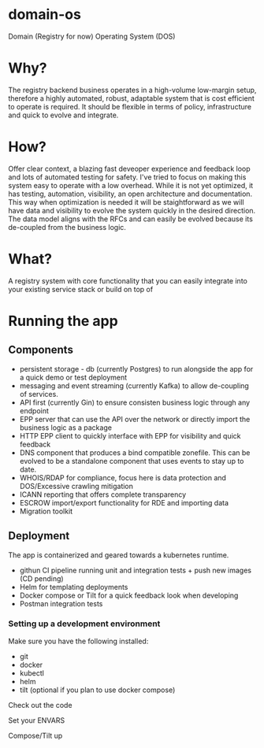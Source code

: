 # domain-os

Domain (Registry for now) Operating System (DOS)

 # Why?
 The registry backend business operates in a high-volume low-margin setup, therefore a highly automated, robust, adaptable system that is cost efficient to operate is required. 
 It should be flexible in terms of policy, infrastructure and quick to evolve and integrate. 

 # How? 
 Offer clear context, a blazing fast deveoper experience and feedback loop and lots of automated testing for safety.
 I've tried to focus on making this system easy to operate with a low overhead. While it is not yet optimized, it has testing, automation, visibility, an open architecture and documentation.
 This way when optimization is needed it will be staightforward as we will have data and visibility to evolve the system quickly in the desired direction.
 The data model aligns with the RFCs and can easily be evolved because its de-coupled from the business logic.

  # What?
  A registry system with core functionality that you can easily integrate into your existing service stack or build on top of

# Running the app
## Components
* persistent storage - db (currently Postgres) to run alongside the app for a quick demo or test deployment
* messaging and event streaming (currently Kafka) to allow de-coupling of services.
* API first (currently Gin) to ensure consisten business logic through any endpoint
* EPP server that can use the API over the network or directly import the business logic as a package
* HTTP EPP client to quickly interface with EPP for visibility and quick feedback
* DNS component that produces a bind compatible zonefile. This can be evolved to be a standalone component that uses events to stay up to date.
* WHOIS/RDAP for compliance, focus here is data protection and DOS/Excessive crawling mitigation
* ICANN reporting that offers complete transparency
* ESCROW import/export functionality for RDE and importing data
* Migration toolkit

## Deployment
The app is containerized and geared towards a kubernetes runtime.
* githun CI pipeline running unit and integration tests + push new images (CD pending)
* Helm for templating deployments
* Docker compose or Tilt for a quick feedback look when developing
* Postman integration tests

### Setting up a development environment
Make sure you have the following installed:
* git
* docker
* kubectl
* helm
* tilt (optional if you plan to use docker compose)

Check out the code

Set your ENVARS

Compose/Tilt up
